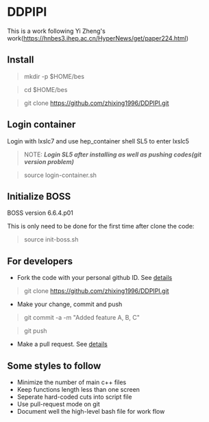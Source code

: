 # DDPIPI

This is a work following Yi Zheng's work(https://hnbes3.ihep.ac.cn/HyperNews/get/paper224.html)

## Install

> mkdir -p $HOME/bes

> cd $HOME/bes

> git clone https://github.com/zhixing1996/DDPIPI.git

## Login container

Login with lxslc7 and use hep_container shell SL5 to enter lxslc5

> NOTE: *****Login SL5 after installing as well as pushing codes(git version problem)*****

> source login-container.sh

## Initialize BOSS

BOSS version 6.6.4.p01

This is only need to be done for the first time after clone the code:

> source init-boss.sh

## For developers 
 
- Fork the code with your personal github ID. See [details](https://help.github.com/articles/fork-a-repo/)
 
> git clone https://github.com/zhixing1996/DDPIPI.git
 
- Make your change, commit and push
 
> git commit -a -m "Added feature A, B, C"
 
> git push
 
- Make a pull request. See [details](https://help.github.com/articles/using-pull-requests/)
 
## Some styles to follow 
- Minimize the number of main c++ files
- Keep functions length less than one screen
- Seperate hard-coded cuts into script file                                                                                                                                                              
- Use pull-request mode on git 
- Document well the high-level bash file for work flow 
